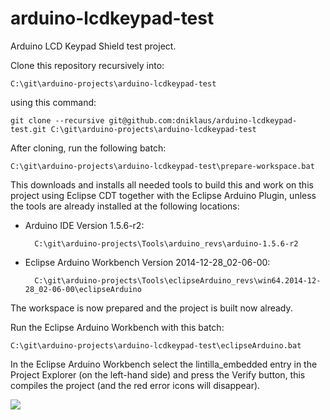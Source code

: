 # arduino-lcdkeypad-test
Arduino LCD Keypad Shield test project.


Clone this repository recursively into:

    C:\git\arduino-projects\arduino-lcdkeypad-test

using this command:

    git clone --recursive git@github.com:dniklaus/arduino-lcdkeypad-test.git C:\git\arduino-projects\arduino-lcdkeypad-test

After cloning, run the following batch:

    C:\git\arduino-projects\arduino-lcdkeypad-test\prepare-workspace.bat

This downloads and installs all needed tools to build this and work on this project using Eclipse CDT together with the Eclipse Arduino Plugin, unless the tools are already installed at the following locations:

* Arduino IDE Version 1.5.6-r2:
        
        C:\git\arduino-projects\Tools\arduino_revs\arduino-1.5.6-r2

* Eclipse Arduino Workbench Version 2014-12-28_02-06-00:
        
        C:\git\arduino-projects\Tools\eclipseArduino_revs\win64.2014-12-28_02-06-00\eclipseArduino

The workspace is now prepared and the project is built now already.

Run the Eclipse Arduino Workbench with this batch:

    C:\git\arduino-projects\arduino-lcdkeypad-test\eclipseArduino.bat

In the Eclipse Arduino Workbench select the lintilla_embedded entry in the Project Explorer (on the left-hand side) and press the Verify button, this compiles the project (and the red error icons will disappear). 

![](https://github.com/ERNICommunity/lintilla-embedded/wiki/pictures/select_proj_and_press_verify.png)
